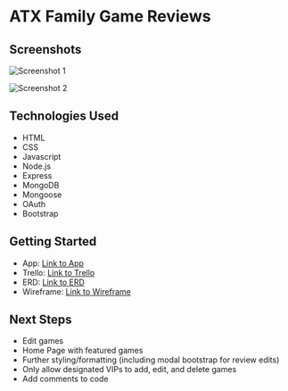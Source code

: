 # ATX Family Game Reviews

## Screenshots
![Screenshot 1](https://i.imgur.com/4QlbDrU.png)

![Screenshot 2](https://i.imgur.com/JYZTID9.png)

## Technologies Used
* HTML
* CSS
* Javascript
* Node.js
* Express
* MongoDB
* Mongoose
* OAuth
* Bootstrap


## Getting Started
* App: [Link to App](https://tiny-pink-codfish-sari.cyclic.app/)
* Trello: [Link to Trello](https://trello.com/b/J0qbt6Z0/ga-sei-project-2-austin-family-game-reviews)
* ERD: [Link to ERD](https://www.figma.com/file/S5KL5L5f9M2t3n195iOVmD/Project-2-ERD?type=design&node-id=0-1&mode=design&t=zEwK6vemvFN43f1A-0)
* Wireframe: [Link to Wireframe](https://www.figma.com/file/zwCt1Lf6yHuYaAStSbKipn/Project-2-Wireframe?type=whiteboard&node-id=0-1&t=B6XpO9AkUqfP4aze-0)

## Next Steps
* Edit games
* Home Page with featured games
* Further styling/formatting (including modal bootstrap for review edits)
* Only allow designated VIPs to add, edit, and delete games
* Add comments to code